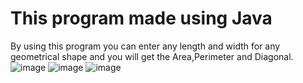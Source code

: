# This program made using Java 
  By using this program you can enter any length and width for any geometrical shape and you will get the Area,Perimeter and Diagonal.
  ![image](https://user-images.githubusercontent.com/35701617/153743709-f2806496-23d0-4146-b8a3-3943efaddd47.png)
  ![image](https://user-images.githubusercontent.com/35701617/153743710-4cdbc183-b019-4ffa-8ac4-682a5998b901.png)
  ![image](https://user-images.githubusercontent.com/35701617/153743715-e53ed1a6-0b18-4877-9419-590ccd58a8d9.png)
